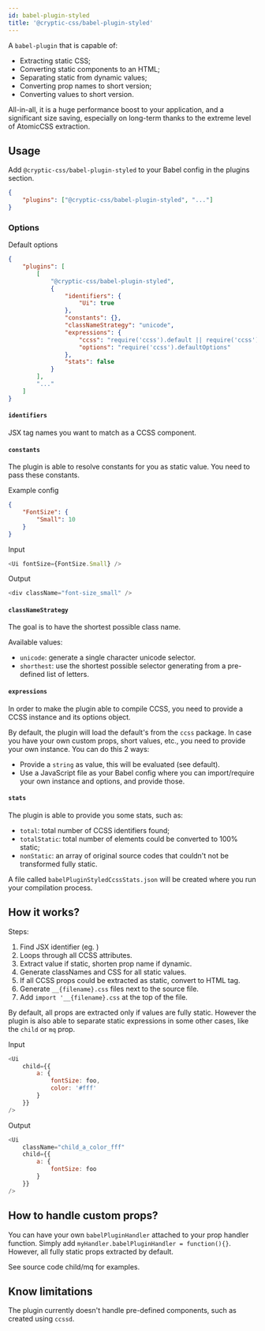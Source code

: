 ```yaml
---
id: babel-plugin-styled
title: '@cryptic-css/babel-plugin-styled'
---
```


A `babel-plugin` that is capable of:

-   Extracting static CSS;
-   Converting static components to an HTML;
-   Separating static from dynamic values;
-   Converting prop names to short version;
-   Converting values to short version.

All-in-all, it is a huge performance boost to your application, and a significant size saving,
especially on long-term thanks to the extreme level of AtomicCSS extraction.

## Usage

Add `@cryptic-css/babel-plugin-styled` to your Babel config in the plugins section.

```json
{
    "plugins": ["@cryptic-css/babel-plugin-styled", "..."]
}
```

### Options

Default options

```json
{
    "plugins": [
        [
            "@cryptic-css/babel-plugin-styled",
            {
                "identifiers": {
                    "Ui": true
                },
                "constants": {},
                "classNameStrategy": "unicode",
                "expressions": {
                    "ccss": "require('ccss').default || require('ccss')",
                    "options": "require('ccss').defaultOptions"
                },
                "stats": false
            }
        ],
        "..."
    ]
}
```

#### `identifiers`

JSX tag names you want to match as a CCSS component.

#### `constants`

The plugin is able to resolve constants for you as static value. You need to pass these constants.

Example config

```json
{
    "FontSize": {
        "Small": 10
    }
}
```

Input

```js
<Ui fontSize={FontSize.Small} />
```

Output

```js
<div className="font-size_small" />
```

#### `classNameStrategy`

The goal is to have the shortest possible class name.

Available values:

-   `unicode`: generate a single character unicode selector.
-   `shorthest`: use the shortest possible selector generating from a pre-defined list of letters.

#### `expressions`

In order to make the plugin able to compile CCSS, you need to provide a CCSS instance and its options object.

By default, the plugin will load the default's from the `ccss` package. In case you have your own custom props,
short values, etc., you need to provide your own instance. You can do this 2 ways:

-   Provide a `string` as value, this will be evaluated (see default).
-   Use a JavaScript file as your Babel config where you can import/require your own instance and options, and provide
    those.

#### `stats`

The plugin is able to provide you some stats, such as:

-   `total`: total number of CCSS identifiers found;
-   `totalStatic`: total number of elements could be converted to 100% static;
-   `nonStatic`: an array of original source codes that couldn't not be transformed fully static.

A file called `babelPluginStyledCcssStats.json` will be created where you run your compilation process.

## How it works?

Steps:

1. Find JSX identifier (eg. <Ui />)
2. Loops through all CCSS attributes.
3. Extract value if static, shorten prop name if dynamic.
4. Generate classNames and CSS for all static values.
5. If all CCSS props could be extracted as static, convert to HTML tag.
6. Generate `__{filename}.css` files next to the source file.
7. Add `import '__{filename}.css` at the top of the file.

By default, all props are extracted only if values are fully static. However the plugin is also able to separate
static expressions in some other cases, like the `child` or `mq` prop.

Input

```js
<Ui
    child={{
        a: {
            fontSize: foo,
            color: '#fff'
        }
    }}
/>
```

Output

```js
<Ui
    className="child_a_color_fff"
    child={{
        a: {
            fontSize: foo
        }
    }}
/>
```

## How to handle custom props?

You can have your own `babelPluginHandler` attached to your prop handler function. Simply add
`myHandler.babelPluginHandler = function(){}`. However, all fully static props extracted by default.

See source code child/mq for examples.

## Know limitations

The plugin currently doesn't handle pre-defined components, such as created using `ccssd`.
